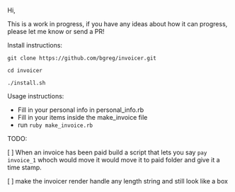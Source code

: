 Hi, 

This is a work in progress, if you have any ideas about how it can progress, please let me know or send a PR! 

Install instructions: 

`git clone https://github.com/bgreg/invoicer.git`

`cd invoicer`

`./install.sh`

 

Usage instructions:

- Fill in your personal info in personal_info.rb
- Fill in your items inside the make_invoice file
- run `ruby make_invoice.rb`


TODO: 

[ ] When an invoice has been paid build a script that lets you say `pay invoice_1` 
    whoch would move it would move it to paid folder and give it a time stamp.  

[ ] make the invoicer render handle any length string and still look like a box

